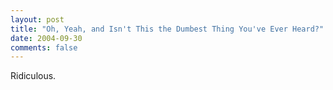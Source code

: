 ```yaml
---
layout: post
title: "Oh, Yeah, and Isn't This the Dumbest Thing You've Ever Heard?"
date: 2004-09-30
comments: false
---
```

Ridiculous.
